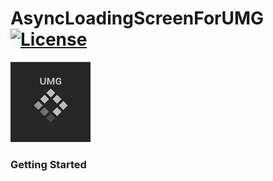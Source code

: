 # AsyncLoadingScreenForUMG [![License](https://img.shields.io/github/license/Suuta/AsyncLoadingScreenForUMG.svg)](https://github.com/Suuta/AsyncLoadingScreenForUMG/blob/main/LICENSE)



<img src="/images/icon.png?raw=true" alt="icon" title="icon"  />

### Getting Started